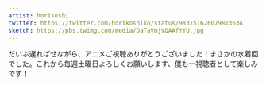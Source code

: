 ```yaml
---
artist: horikoshi
twitter: https://twitter.com/horikoshiko/status/983151626079813634
sketch: https://pbs.twimg.com/media/DaTaVmjVQAAfYYU.jpg
---
```

だいぶ遅ればせながら、アニメご視聴ありがとうございました！まさかの水着回でした。これから毎週土曜日よろしくお願いします、僕も一視聴者として楽しみです！